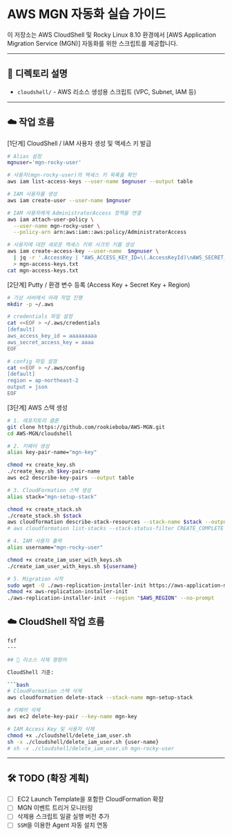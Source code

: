 
# AWS MGN 자동화 실습 가이드

이 저장소는 AWS CloudShell 및 Rocky Linux 8.10 환경에서 [AWS Application Migration Service (MGN)] 자동화를 위한 스크립트를 제공합니다.

---

## 📁 디렉토리 설명

- `cloudshell/` - AWS 리소스 생성용 스크립트 (VPC, Subnet, IAM 등)

---

## ☁️ 작업 흐름

[1단계] CloudShell / IAM 사용자 생성 및 액세스 키 발급
```bash
# Alias 설정
mgnuser='mgn-rocky-user'

# 사용자(mgn-rocky-user)의 액세스 키 목록을 확인
aws iam list-access-keys --user-name $mgnuser --output table

# IAM 사용자를 생성
aws iam create-user --user-name $mgnuser

# IAM 사용자에게 AdministratorAccess 정책을 연결
aws iam attach-user-policy \
  --user-name mgn-rocky-user \
  --policy-arn arn:aws:iam::aws:policy/AdministratorAccess

# 사용자에 대한 새로운 액세스 키와 시크릿 키를 생성
aws iam create-access-key --user-name  $mgnuser \
  | jq -r '.AccessKey | "AWS_ACCESS_KEY_ID=\(.AccessKeyId)\nAWS_SECRET_ACCESS_KEY=\(.SecretAccessKey)"' \
  > mgn-access-keys.txt
cat mgn-access-keys.txt 
```

[2단계] Putty / 환경 변수 등록 (Access Key + Secret Key + Region)
```bash
# 가상 서버에서 아래 작업 진행
mkdir -p ~/.aws

# credentials 파일 설정
cat <<EOF > ~/.aws/credentials
[default]
aws_access_key_id = aaaaaaaaa
aws_secret_access_key = aaaa
EOF

# config 파일 설정
cat <<EOF > ~/.aws/config
[default]
region = ap-northeast-2
output = json
EOF
```

[3단계] AWS 스택 생성 
```bash
# 1. 레포지토리 클론
git clone https://github.com/rookieboba/AWS-MGN.git
cd AWS-MGN/cloudshell

# 2. 키페어 생성
alias key-pair-name="mgn-key"

chmod +x create_key.sh
./create_key.sh $key-pair-name
aws ec2 describe-key-pairs --output table

# 3. CloudFormation 스택 생성
alias stack="mgn-setup-stack"

chmod +x create_stack.sh
./create_stack.sh $stack
aws cloudformation describe-stack-resources --stack-name $stack --output table
# aws cloudformation list-stacks --stack-status-filter CREATE_COMPLETE --output table

# 4. IAM 사용자 출력
alias username="mgn-rocky-user"

chmod +x create_iam_user_with_keys.sh
./create_iam_user_with_keys.sh ${username}

# 5. Migration 시작
sudo wget -O ./aws-replication-installer-init https://aws-application-migration-service-ap-northeast-2.s3.ap-northeast-2.amazonaws.com/latest/linux/aws-replication-installer-init
chmod +x aws-replication-installer-init
./aws-replication-installer-init --region "$AWS_REGION" --no-prompt
```


## ☁️ CloudShell 작업 흐름

```bash
fsf
---

## 🧹 리소스 삭제 명령어

CloudShell 기준:

```bash
# CloudFormation 스택 삭제
aws cloudformation delete-stack --stack-name mgn-setup-stack

# 키페어 삭제
aws ec2 delete-key-pair --key-name mgn-key

# IAM Access Key 및 사용자 삭제
chmod +x ./cloudshell/delete_iam_user.sh
sh -x ./cloudshell/delete_iam_user.sh {user-name}
# sh -x ./cloudshell/delete_iam_user.sh mgn-rocky-user
```

---

## 🛠️ TODO (확장 계획)

- [ ] EC2 Launch Template을 포함한 CloudFormation 확장
- [ ] MGN 이벤트 트리거 모니터링
- [ ] 삭제용 스크립트 일괄 실행 버전 추가
- [ ] `SSM`을 이용한 Agent 자동 설치 연동
